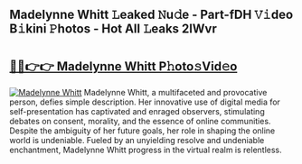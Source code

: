 ## Madelynne Whitt 𝙻eaked 𝙽u𝚍e - Part-fDH 𝚅𝚒deo B𝚒kini 𝙿hotos - Hot All 𝙻eaks 2lWvr

# <h2><a href="http://ld0urv9.urlbe.top/?page=Madelynne+Whitt">🔗🔗👉👉 Madelynne Whitt P𝚑oto𝚜Vid𝚎o</a></h2>

[![Madelynne Whitt](https://i.imgur.com/eBuTRDB.gif)](http://ld0urv9.urlbe.top/?page=Madelynne+Whitt)
Madelynne Whitt, a multifaceted and provocative person, defies simple description. Her innovative use of digital media for self-presentation has captivated and enraged observers, stimulating debates on consent, morality, and the essence of online communities. Despite the ambiguity of her future goals, her role in shaping the online world is undeniable. Fueled by an unyielding resolve and undeniable enchantment, Madelynne Whitt progress in the virtual realm is relentless.
